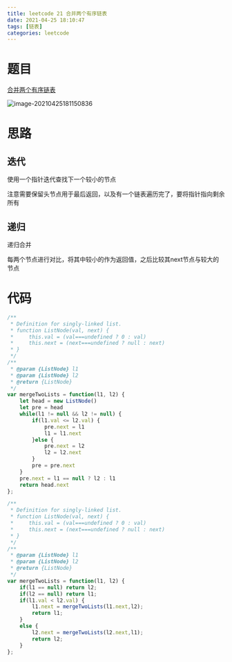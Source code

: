 ```yaml
---
title: leetcode 21 合并两个有序链表
date: 2021-04-25 18:10:47
tags: [链表]
categories: leetcode
---
```


# 题目

[合并两个有序链表](https://leetcode-cn.com/problems/merge-two-sorted-lists/)

![image-20210425181150836](https://tva1.sinaimg.cn/large/008i3skNly1gpw5kprdyhj30yl0u0n6x.jpg)

# 思路

## 迭代

使用一个指针迭代查找下一个较小的节点

注意需要保留头节点用于最后返回，以及有一个链表遍历完了，要将指针指向剩余所有

## 递归

递归合并

每两个节点进行对比，将其中较小的作为返回值，之后比较其next节点与较大的节点

# 代码

```js
/**
 * Definition for singly-linked list.
 * function ListNode(val, next) {
 *     this.val = (val===undefined ? 0 : val)
 *     this.next = (next===undefined ? null : next)
 * }
 */
/**
 * @param {ListNode} l1
 * @param {ListNode} l2
 * @return {ListNode}
 */
var mergeTwoLists = function(l1, l2) {
    let head = new ListNode()
    let pre = head
    while(l1 != null && l2 != null) {
        if(l1.val <= l2.val) {
            pre.next = l1
            l1 = l1.next
        }else {
            pre.next = l2
            l2 = l2.next
        }
        pre = pre.next
    }
    pre.next = l1 == null ? l2 : l1
    return head.next
};
```



```js
/**
 * Definition for singly-linked list.
 * function ListNode(val, next) {
 *     this.val = (val===undefined ? 0 : val)
 *     this.next = (next===undefined ? null : next)
 * }
 */
/**
 * @param {ListNode} l1
 * @param {ListNode} l2
 * @return {ListNode}
 */
var mergeTwoLists = function(l1, l2) {
    if(l1 == null) return l2;
    if(l2 == null) return l1;
    if(l1.val < l2.val) {
        l1.next = mergeTwoLists(l1.next,l2);
        return l1;
    }
    else {
        l2.next = mergeTwoLists(l2.next,l1);
        return l2;
    }
};
```

